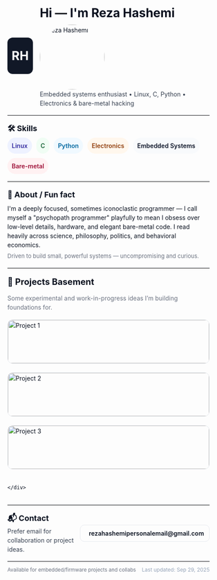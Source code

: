 <!-- GitHub Profile README — Full HTML -->
<div style="font-family: -apple-system, BlinkMacSystemFont, 'Segoe UI', Roboto, 'Helvetica Neue', Arial; line-height:1.5; color:#0b1220; max-width:900px; margin:0 auto; padding:18px;">

  <!-- Header -->
  <div style="display:flex; align-items:center; gap:16px;">
    <div style="width:84px; height:84px; border-radius:12px; background:#111827; display:flex;align-items:center;justify-content:center;color:#fff;font-weight:700;font-size:28px;">
      RH
    </div>
    <div>
      <h1 style="margin:0 0 6px 0;">Hi — I'm Reza Hashemi</h1>
      <img src="https://github.com/rezahashemics.png" alt="Reza Hashemi" width="150" style="border-radius:50%;" />
      <p style="margin:0; color:#374151;">Embedded systems enthusiast • Linux, C, Python • Electronics & bare-metal hacking</p>
    </div>
  </div>

  <hr style="margin:16px 0; border:0; border-top:1px solid #e6e9ee;">

  <!-- Skills -->
  <section>
    <h2 style="margin:0 0 8px 0; font-size:18px;">🛠 Skills</h2>
    <div style="display:flex; gap:10px; flex-wrap:wrap;">
      <span style="padding:8px 10px; border-radius:999px; background:#eef2ff; color:#3730a3; font-weight:600;">Linux</span>
      <span style="padding:8px 10px; border-radius:999px; background:#f0fdf4; color:#166534; font-weight:600;">C</span>
      <span style="padding:8px 10px; border-radius:999px; background:#f0f9ff; color:#0369a1; font-weight:600;">Python</span>
      <span style="padding:8px 10px; border-radius:999px; background:#fff7ed; color:#92400e; font-weight:600;">Electronics</span>
      <span style="padding:8px 10px; border-radius:999px; background:#f8fafc; color:#0f172a; font-weight:600;">Embedded Systems</span>
      <span style="padding:8px 10px; border-radius:999px; background:#fff1f2; color:#9f1239; font-weight:600;">Bare-metal</span>
    </div>
  </section>

  <hr style="margin:16px 0; border:0; border-top:1px solid #e6e9ee;">

  <!-- About / Fun fact -->
  <section>
    <h2 style="margin:0 0 8px 0; font-size:18px;">📖 About / Fun fact</h2>
    <p style="margin:0 0 6px 0;">
      I'm a deeply focused, sometimes iconoclastic programmer — I call myself a "psychopath programmer" playfully to mean I obsess over low-level details, hardware, and elegant bare-metal code.
      I read heavily across science, philosophy, politics, and behavioral economics.
    </p>
    <p style="margin:0; color:#6b7280; font-size:13px;">
      Driven to build small, powerful systems — uncompromising and curious.
    </p>
  </section>

  <hr style="margin:16px 0; border:0; border-top:1px solid #e6e9ee;">

  <!-- Projects Basement -->
  <section>
    <h2 style="margin:0 0 12px 0; font-size:20px;">🚧 Projects Basement</h2>
    <p style="margin:0 0 18px 0; color:#6b7280;">Some experimental and work-in-progress ideas I’m building foundations for.</p>
    <div style="display:grid; grid-template-columns:repeat(auto-fit, minmax(250px, 1fr)); gap:20px;">
      <!-- Project Card 1 -->
      <a href="#" style="text-decoration:none; color:inherit; border:1px solid #e6e9ee; border-radius:12px; overflow:hidden; display:block; transition:transform 0.2s ease;">
        <img src="https://via.placeholder.com/400x200.png?text=Project+1" alt="Project 1" style="width:100%; display:block;">
        <div style="padding:12px;">
          <h3 style="margin:0 0 6px 0; font-size:16px;">Tiny OS Bootloader</h3>
          <p style="margin:0; font-size:14px; color:#6b7280;">A bare-metal experiment to boot and print hello from scratch.</p>
        </div>
      </a>
      <!-- Project Card 2 -->
      <a href="#" style="text-decoration:none; color:inherit; border:1px solid #e6e9ee; border-radius:12px; overflow:hidden; display:block; transition:transform 0.2s ease;">
        <img src="https://via.placeholder.com/400x200.png?text=Project+2" alt="Project 2" style="width:100%; display:block;">
        <div style="padding:12px;">
          <h3 style="margin:0 0 6px 0; font-size:16px;">MCU Firmware Skeleton</h3>
          <p style="margin:0; font-size:14px; color:#6b7280;">Minimal firmware base for ARM Cortex-M microcontrollers.</p>
        </div>
      </a>
      <!-- Project Card 3 -->
      <a href="#" style="text-decoration:none; color:inherit; border:1px solid #e6e9ee; border-radius:12px; overflow:hidden; display:block; transition:transform 0.2s ease;">
        <img src="https://via.placeholder.com/400x200.png?text=Project+3" alt="Project 3" style="width:100%; display:block;">
        <div style="padding:12px;">
          <h3 style="margin:0 0 6px 0; font-size:16px;">Electronics Repair Lab</h3>
          <p style="margin:0; font-size:14px; color:#6b7280;">Notes and experiments on repairing boards, chargers, and cables.</p>
        </div>
      </a>

    </div>
  </section>

  <hr style="margin:16px 0; border:0; border-top:1px solid #e6e9ee;">

  <!-- Contact -->
  <section style="display:flex; align-items:center; gap:14px;">
    <div style="display:flex; flex-direction:column;">
      <h2 style="margin:0 0 6px 0; font-size:18px;">📬 Contact</h2>
      <p style="margin:0; color:#374151;">Prefer email for collaboration or project ideas.</p>
    </div>
    <a href="mailto:rezahashemipersonalemail@gmail.com" style="display:inline-flex; align-items:center; gap:8px; text-decoration:none; padding:8px 12px; border-radius:10px; border:1px solid #e6e9ee;">
      <!-- Simple envelope SVG -->
      <svg width="22" height="22" viewBox="0 0 24 24" fill="none" xmlns="https://commons.wikimedia.org/wiki/File:Gmail_icon_(2020).svg" aria-hidden="true">
        <path d="M3 6.75A2.75 2.75 0 0 1 5.75 4h12.5A2.75 2.75 0 0 1 21 6.75v10.5A2.75 2.75 0 0 1 18.25 20H5.75A2.75 2.75 0 0 1 3 17.25V6.75z" stroke="#0b1220" stroke-width="1.2" stroke-linecap="round" stroke-linejoin="round"/>
        <path d="M21 6.75l-9 6-9-6" stroke="#0b1220" stroke-width="1.2" stroke-linecap="round" stroke-linejoin="round"/>
      </svg>
      <span style="color:#0b1220; font-weight:600;">rezahashemipersonalemail@gmail.com</span>
    </a>
  </section>

  <hr style="margin:16px 0 10px 0; border:0; border-top:1px solid #e6e9ee;">

  <!-- Footer -->
  <div style="display:flex; justify-content:space-between; align-items:center; gap:12px;">
    <small style="color:#6b7280;">Available for embedded/firmware projects and collabs</small>
    <div style="font-size:12px; color:#94a3b8;">Last updated: Sep 29, 2025</div>
  </div>
</div>
